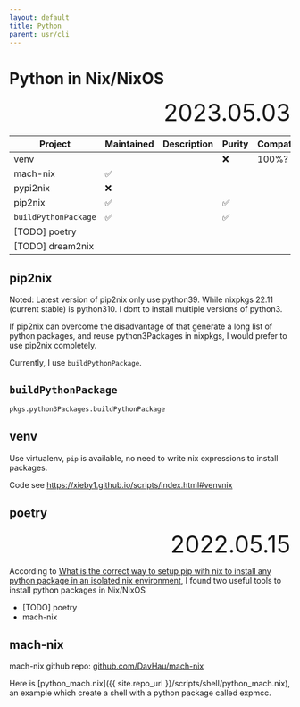 ```yaml
---
layout: default
title: Python
parent: usr/cli
---
```


# Python in Nix/NixOS

<div style="text-align:right; font-size:3em;">2023.05.03</div>

| Project              | Maintained | Description | Purity | Compatibility |
|----------------------|------------|-------------|--------|---------------|
| venv                 |            |             | ❌     | 100%?         |
| mach-nix             | ✅         |             |        |               |
| pypi2nix             | ❌         |             |        |               |
| pip2nix              | ✅         |             | ✅     |               |
| `buildPythonPackage` | ✅         |             | ✅     |               |
| [TODO] poetry        |            |             |        |               |
| [TODO] dream2nix     |            |             |        |               |

## pip2nix

Noted: Latest version of pip2nix only use python39.
While nixpkgs 22.11 (current stable) is python310.
I dont to install multiple versions of python3.

If pip2nix can overcome the disadvantage of that
generate a long list of python packages,
and reuse python3Packages in nixpkgs,
I would prefer to use pip2nix completely.

Currently, I use `buildPythonPackage`.

## `buildPythonPackage`

`pkgs.python3Packages.buildPythonPackage`

## venv

Use virtualenv, `pip` is available, no need to write nix expressions to install packages.

Code see https://xieby1.github.io/scripts/index.html#venvnix

## poetry

<div style="text-align:right; font-size:3em;">2022.05.15</div>

According to [What is the correct way to setup pip with nix to install any python package in an isolated nix environment](https://www.reddit.com/r/NixOS/comments/q71v0e/what_is_the_correct_way_to_setup_pip_with_nix_to/),
I found two useful tools to install python packages in Nix/NixOS

* [TODO] poetry
* mach-nix

## mach-nix

mach-nix github repo:
[github.com/DavHau/mach-nix](https://github.com/DavHau/mach-nix)

Here is [python_mach.nix]({{ site.repo_url }}/scripts/shell/python_mach.nix),
an example which create a shell with a python package called expmcc.
